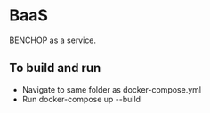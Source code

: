 # BaaS
BENCHOP as a service.

## To build and run
- Navigate to same folder as docker-compose.yml
- Run docker-compose up --build

